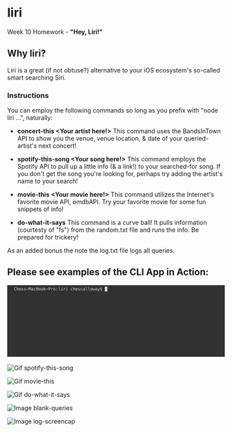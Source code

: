 # liri
Week 10 Homework - **"Hey, Liri!"**

## Why liri?
Liri is a great (if not obtuse?) alternative to your iOS ecosystem's so-called smart searching Siri.

### Instructions
You can employ the following commands so long as you prefix with "node liri ...", naturally:
* **concert-this <Your artist here!>**
This command uses the BandsInTown API to show you the venue, venue location, & date of your queried-artist's next concert!

* **spotify-this-song <Your song here!>**
This command employs the Spotify API to pull up a little info (& a link!) to your searched-for song. If you don't get the song you're looking for, perhaps try adding the artist's name to your search!

* **movie-this** **<Your movie here!>**
This command utilizes the Internet's favorite movie API, omdbAPI. Try your favorite movie for some fun snippets of info!

* **do-what-it-says**
This command is a curve ball! It pulls information (courtesty of "fs") from the random.txt file and runs the info. Be prepared for trickery!



As an added bonus the note the log.txt file logs all queries.

## Please see examples of the CLI App in Action:

![Gif concert-this](./images/concert-this.gif)



![Gif spotify-this-song](./spotify-this-song.gif)



![Gif movie-this](./movie-this.gif)


![Gif do-what-it-says](./do-what-it-says.gif)


![Image blank-queries](./blank-queries.png)


![Image log-screencap](./log-screencap.png)
